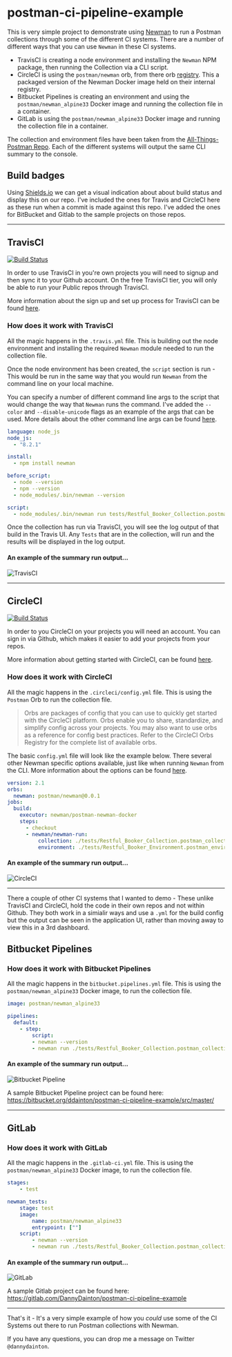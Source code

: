 # postman-ci-pipeline-example

This is very simple project to demonstrate using [Newman](https://github.com/postmanlabs/newman) to run a Postman collections through some of the different CI systems. There are a number of different ways that you can use `Newman` in these CI systems.

- TravisCI is creating a node environment and installing the `Newman` NPM package, then running the Collection via a CLI script.
- CircleCI is using the `postman/newman` orb, from there orb [registry](https://circleci.com/orbs/registry/). This a packaged version of the Newman Docker image held on their internal registry.
- Bitbucket Pipelines is creating an environment and using the `postman/newman_alpine33` Docker image and running the collection file in a container.
- GitLab is using the `postman/newman_alpine33` Docker image and running the collection file in a container.

The collection and environment files have been taken from the [All-Things-Postman Repo](https://github.com/DannyDainton/All-Things-Postman). Each of the different systems will output the same CLI summary to the console.

## Build badges

Using [Shields.io](https://shields.io/) we can get a visual indication about about build status and display this on our repo. I've included the ones for Travis and CircleCI here as these run when a commit is made against this repo. I've added the ones for BitBucket and Gitlab to the sample projects on those repos.

---

## TravisCI

[![Build Status](https://travis-ci.org/DannyDainton/postman-ci-pipeline-example.svg?branch=master)](https://travis-ci.org/DannyDainton/postman-ci-pipeline-example)

In order to use TravisCI in you're own projects you will need to signup and then sync it to your Github account. On the free TravisCI tier, you will only be able to run your Public repos through TravisCI.

More information about the sign up and set up process for TravisCI can be found [here](https://docs.travis-ci.com/user/getting-started).

### How does it work with TravisCI

All the magic happens in the `.travis.yml` file. This is building out the node environment and installing the required `Newman` module needed to run the collection file.

Once the node environment has been created, the `script` section is run - This would be run in the same way that you would run `Newman` from the command line on your local machine.

You can specify a number of different command line args to the script that would change the way that `Newman` runs the command. I've added the `--color` and `--disable-unicode` flags as an example of the args that can be used. More details about the other command line args can be found [here](https://github.com/postmanlabs/newman#command-line-options).

```yml
language: node_js
node_js:
  - "8.2.1"

install:
  - npm install newman

before_script:
  - node --version
  - npm --version
  - node_modules/.bin/newman --version

script:
  - node_modules/.bin/newman run tests/Restful_Booker_Collection.postman_collection.json -e tests/Restful_Booker_Environment.postman_environment.json --color auto --disable-unicode
```

Once the collection has run via TravisCI, you will see the log output of that build in the Travis UI. Any `Tests` that are in the collection, will run and the results will be displayed in the log output.

#### An example of the summary run output...

![TravisCI](/public/TravisCI.PNG)

---

## CircleCI

[![Build Status](https://img.shields.io/circleci/project/github/DannyDainton/postman-ci-pipeline-example.svg)](https://circleci.com/gh/DannyDainton/postman-ci-pipeline-example)

In order to you CircleCI on your projects you will need an account. You can sign in via Github, which makes it easier to add your projects from your repos.

More information about getting started with CircleCI, can be found [here](https://circleci.com/docs/2.0/first-steps/#section=getting-started).

### How does it work with CircleCI

All the magic happens in the `.circleci/config.yml` file. This is using the `Postman` Orb to run the collection file.

> Orbs are packages of config that you can use to quickly get started with the CircleCI platform. Orbs enable you to share, 
> standardize, and simplify config across your projects. You may also want to use orbs as a reference for config best 
> practices. Refer to the CircleCI Orbs Registry for the complete list of available orbs.

The basic `config.yml` file will look like the example below. There several other Newman specific options available, just like when running `Newman` from the CLI. More information about the options can be found [here](https://circleci.com/orbs/registry/orb/postman/newman).

```yml
version: 2.1
orbs:
  newman: postman/newman@0.0.1
jobs:
  build:
    executor: newman/postman-newman-docker
    steps:
      - checkout
      - newman/newman-run:
          collection: ./tests/Restful_Booker_Collection.postman_collection.json
          environment: ./tests/Restful_Booker_Environment.postman_environment.json
```

#### An example of the summary run output...

![CircleCI](/public/CircleCI.PNG)

---


There a couple of other CI systems that I wanted to demo - These unlike TravisCI and CircleCI, hold the code in their own repos and not within Github. They both work in a simialir ways and use a `.yml` for the build config but the output can be seen in the application UI, rather than moving away to view this in a 3rd dashboard.

## Bitbucket Pipelines

### How does it work with Bitbucket Pipelines

All the magic happens in the `bitbucket.pipelines.yml` file. This is using the `postman/newman_alpine33` Docker image, to run the collection file.

```yml
image: postman/newman_alpine33

pipelines:
  default:
    - step:
        script:
        - newman --version
        - newman run ./tests/Restful_Booker_Collection.postman_collection.json -e ./tests/Restful_Booker_Environment.postman_environment.json
```

#### An example of the summary run output...

![Bitbucket Pipeline](/public/Bitbucket_Pipeline.PNG)

A sample Bitbucket Pipeline project can be found here: https://bitbucket.org/ddainton/postman-ci-pipeline-example/src/master/

---

## GitLab

### How does it work with GitLab

All the magic happens in the `.gitlab-ci.yml` file. This is using the `postman/newman_alpine33` Docker image, to run the collection file.

```yml
stages:
    - test

newman_tests:
    stage: test
    image:
        name: postman/newman_alpine33
        entrypoint: [""]
    script:
        - newman --version
        - newman run ./tests/Restful_Booker_Collection.postman_collection.json -e ./tests/Restful_Booker_Environment.postman_environment.json
```

#### An example of the summary run output...

![GitLab](/public/GitLab.PNG)

A sample Gitlab project can be found here: https://gitlab.com/DannyDainton/postman-ci-pipeline-example

---

That's it - It's a very simple example of how you *could* use some of the CI Systems out there to run Postman collections with Newman.

If you have any questions, you can drop me a message on Twitter `@dannydainton`.
